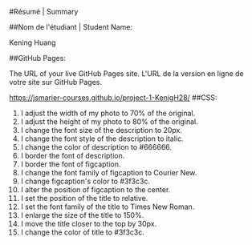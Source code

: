 #Résumé | Summary

##Nom de l'étudiant | Student Name:

Kening Huang

##GitHub Pages:

The URL of your live GitHub Pages site. L'URL de la version en ligne de votre site sur GitHub Pages.

https://jsmarier-courses.github.io/project-1-KenigH28/
##CSS:

1. I adjust the width of my photo to 70% of the original.
2. I adjust the height of my photo to 80% of the original.
3. I change the font size of the description to 20px.
4. I change the font style of the description to italic.
5. I change the color of description to #666666.
6. I border the font of description.
7. I border the font of figcaption.
8. I change the font family of figcaption to Courier New.
9. I change figcaption's color to #3f3c3c.
10. I alter the position of figcaption to the center.
11. I set the position of the title to relative.
12. I set the font family of the title to Times New Roman.
13. I enlarge the size of the title to 150%.
14. I move the title closer to the top by 30px.
15. I change the color of title to #3f3c3c.
